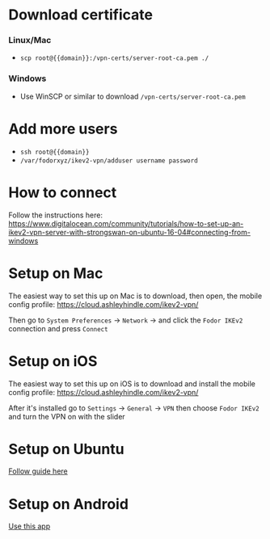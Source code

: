 # Download certificate

### Linux/Mac
* `scp root@{{domain}}:/vpn-certs/server-root-ca.pem ./`

### Windows
* Use WinSCP or similar to download `/vpn-certs/server-root-ca.pem`

# Add more users

* `ssh root@{{domain}}`
* `/var/fodorxyz/ikev2-vpn/adduser username password`

# How to connect

Follow the instructions here:
https://www.digitalocean.com/community/tutorials/how-to-set-up-an-ikev2-vpn-server-with-strongswan-on-ubuntu-16-04#connecting-from-windows


# Setup on Mac

The easiest way to set this up on Mac is to download, then open, the mobile config profile: https://cloud.ashleyhindle.com/ikev2-vpn/

Then go to `System Preferences` -> `Network` -> and click the `Fodor IKEv2` connection and press `Connect`

# Setup on iOS

The easiest way to set this up on iOS is to download and install the mobile config profile: https://cloud.ashleyhindle.com/ikev2-vpn/

After it's installed go to `Settings` -> `General` -> `VPN` then choose `Fodor IKEv2` and turn the VPN on with the slider

# Setup on Ubuntu

[Follow guide here](https://wiki.strongswan.org/projects/strongswan/wiki/NetworkManager)
  
# Setup on Android

[Use this app](https://play.google.com/store/apps/details?id=org.strongswan.android&hl=en)

